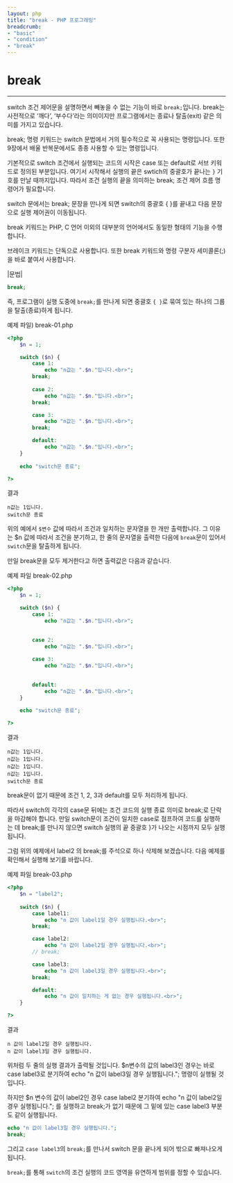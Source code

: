 ```yaml
---
layout: php
title: "break - PHP 프로그래밍"
breadcrumb:
- "basic"
- "condition"
- "break"
---
```


# break
---
switch 조건 제어문을 설명하면서 빼놓을 수 없는 기능이 바로 `break;`입니다. 
break는 사전적으로 ‘깨다’, ‘부수다’라는 의미이지만 프로그램에서는 종료나 탈출(exit) 같은 의미를 가지고 있습니다.  

break; 명령 키워드는 switch 문법에서 거의 필수적으로 꼭 사용되는 명령입니다. 또한 9장에서 배울 반복문에서도 종종 사용할 수 있는 명령입니다.  

기본적으로 switch 조건에서 실행되는 코드의 시작은 case 또는 default로 서브 키워드로 정의된 부분입니다. 
여기서 시작해서 실행의 끝은 swtich의 중괄호가 끝나는 `}` 기호를 만날 때까지입니다. 
따라서 조건 실행의 끝을 의미하는 break; 조건 제어 흐름 명령어가 필요합니다.  

switch 문에서는 break; 문장을 만나게 되면 switch의 중괄호 { }를 끝내고 다음 문장으로 실행 제어권이 이동됩니다.  

break 키워드는 PHP, C 언어 이외의 대부분의 언어에서도 동일한 형태의 기능을 수행합니다.  

브레이크 키워드는 단독으로 사용합니다. 또한 break 키워드와 명령 구분자 세미콜론(;)을 바로 붙여서 사용합니다.  

|문법|
```php  
break; 
```

즉, 프로그램이 실행 도중에 `break;`를 만나게 되면 중괄호 `{ }`로 묶여 있는 하나의 그룹을 탈출(종료)하게 됩니다.  

예제 파일) break-01.php
```php
<?php
	$n = 1; 

	switch ($n) {
		case 1:
			echo "n값는 ".$n."입니다.<br>";
		break;
		
		case 2:
			echo "n값는 ".$n."입니다.<br>";
		break;

		case 3:
			echo "n값는 ".$n."입니다.<br>";
		break;

		default:
			echo "n값는 ".$n."입니다.<br>";
	}
	
	echo "switch문 종료";

?>
```

결과
```
n값는 1입니다.
switch문 종료
```

위의 예에서 `$변수` 값에 따라서 조건과 일치하는 문자열을 한 개만 출력합니다. 그 이유는 $n 값에 따라서 조건을 분기하고, 한 줄의 문자열을 출력한 다음에 `break`문이 있어서 `switch`문을 탈출하게 됩니다.  

만일 break문을 모두 제거한다고 하면 출력값은 다음과 같습니다.  

예제 파일 break-02.php
```php
<?php
	$n = 1; 

	switch ($n) {
		case 1:
			echo "n값는 ".$n."입니다.<br>";

		
		case 2:
			echo "n값는 ".$n."입니다.<br>";
	
		case 3:
			echo "n값는 ".$n."입니다.<br>";
	

		default:
			echo "n값는 ".$n."입니다.<br>";
	}
	
	echo "switch문 종료";

?>
```

결과
```
n값는 1입니다.
n값는 1입니다.
n값는 1입니다.
n값는 1입니다.
switch문 종료
```

break문이 없기 때문에 조건 1, 2, 3과 default를 모두 처리하게 됩니다.  

따라서 switch의 각각의 case문 뒤에는 조건 코드의 실행 종료 의미로 break;로 단락을 마감해야 합니다. 만일 switch문이 조건이 일치한 case로 점프하여 코드를 실행하는 데 break;를 만나지 않으면 switch 실행의 끝 중괄호 }가 나오는 시점까지 모두 실행됩니다.  

그럼 위의 예제에서 label2 의 break;를 주석으로 하나 삭제해 보겠습니다.    다음 예제를 확인해서 실행해 보기를 바랍니다.  

예제 파일 break-03.php
```php
<?php
	$n = "label2";
	
	switch ($n) {
    	case label1:
      		echo "n 값이 label1일 경우 실행됩니다.<br>";
    	break;

    	case label2:
      		echo "n 값이 label2일 경우 실행됩니다.<br>";
    	// break;

    	case label3:
      		echo "n 값이 label3일 경우 실행됩니다.<br>";
    	break;

    	default:
      		echo "n 값이 일치하는 게 없는 경우 실행됩니다.<br>";
	}

?>
```

결과
```
n 값이 label2일 경우 실행됩니다.
n 값이 label3일 경우 실행됩니다.
```

위처럼 두 줄의 실행 결과가 출력될 것입니다. $n변수의 값의 label3인 경우는 바로 case label3로 분기하여 echo "n 값이 label3일 경우 실행됩니다."; 명령이 실행될 것입니다.  

하지만 $n 변수의 값이 label2인 경우 case label2 분기하여 echo "n 값이 label2일 경우 실행됩니다."; 를 실행하고 break;가 없기 때문에 그 밑에 있는 case label3 부분도 같이 실행됩니다.  

```php
echo "n 값이 label3일 경우 실행됩니다.";
break;
```

그리고 `case label3`의 `break;`를 만나서 switch 문을 끝나게 되어 밖으로 빠져나오게 됩니다.  

`break;`를 통해 `switch`의 조건 실행의 코드 영역을 유연하게 범위를 정할 수 있습니다.    


<br><br>